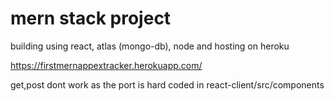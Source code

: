 # mern stack project
building using react, atlas (mongo-db), node and hosting on heroku

https://firstmernappextracker.herokuapp.com/

get,post dont work as the port is hard coded in react-client/src/components
